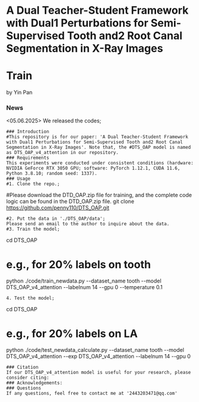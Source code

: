 # A Dual Teacher-Student Framework with Dual1 Perturbations for Semi-Supervised Tooth and2 Root Canal Segmentation in X-Ray Images
# Train
by Yin Pan 
### News
<05.06.2025> We released the codes;
```
### Introduction
#This repository is for our paper: 'A Dual Teacher-Student Framework with Dual1 Perturbations for Semi-Supervised Tooth and2 Root Canal Segmentation in X-Ray Images'. Note that, the #DTS_OAP model is named as DTS_OAP_v4_attention in our repository.
### Requirements
This experiments were conducted under consistent conditions (hardware: NVIDIA GeForce RTX 3050 GPU; software: PyTorch 1.12.1, CUDA 11.6, Python 3.8.10; random seed: 1337).
### Usage
#1. Clone the repo.;
```
#Please download the DTD_OAP.zip file for training, and the complete code logic can be found in the DTD_OAP.zip file.
git clone https://github.com/penny110/DTS_OAP.git
```
#2. Put the data in './DTS_OAP/data';
Please send an email to the author to inquire about the data.
#3. Train the model;
```
cd DTS_OAP
# e.g., for 20% labels on tooth
python ./code/train_newdata.py --dataset_name tooth --model DTS_OAP_v4_attention --labelnum 14 --gpu 0 --temperature 0.1
```
4. Test the model;
```
cd DTS_OAP
# e.g., for 20% labels on LA
python ./code/test_newdata_calculate.py --dataset_name tooth --model DTS_OAP_v4_attention --exp DTS_OAP_v4_attention --labelnum 14 --gpu 0
```
### Citation
If our DTS_OAP_v4_attention model is useful for your research, please consider citing:
### Acknowledgements:
### Questions
If any questions, feel free to contact me at '2443203471@qq.com'
